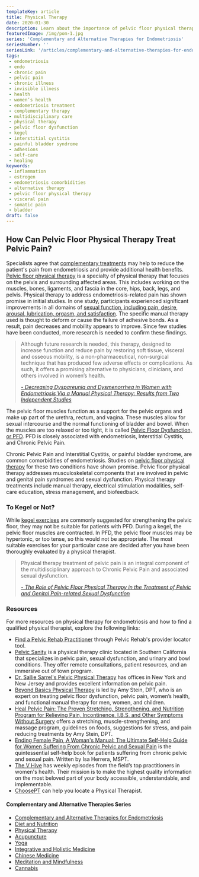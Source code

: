 ```yaml
--- 
templateKey: article
title: Physical Therapy
date: 2020-01-30
description: Learn about the importance of pelvic floor physical therapy in the treatment of pelvic pain 
featuredImage: /img/pom-1.jpg
series: 'Complementary and Alternative Therapies for Endometriosis'
seriesNumber: ''
seriesLink: '/articles/complementary-and-alternative-therapies-for-endometriosis/'
tags:
 - endometriosis
 - endo
 - chronic pain
 - pelvic pain
 - chronic illness
 - invisible illness
 - health
 - women’s health
 - endometriosis treatment
 - complementary therapy
 - multidisciplinary care
 - physical therapy 
 - pelvic floor dysfunction
 - kegel
 - interstitial cystitis
 - painful bladder syndrome
 - adhesions
 - self-care
 - healing
keywords:
 - inflammation
 - estrogen
 - endometriosis comorbidities
 - alternative therapy 
 - pelvic floor physical therapy 
 - visceral pain
 - somatic pain
 - bladder
draft: false
--- 
```


<h2>How Can Pelvic Floor Physical Therapy Treat Pelvic Pain?</h2>

Specialists agree that <a href="https://www.ncbi.nlm.nih.gov/pmc/articles/PMC6661982/?fbclid=IwAR1ytZua-OpiBsknNROSa0ucyF3dB5ExX2IIDSFEAeFsPdru1SXW22mHZKU" target="_blank" rel="noopener noreferrer">complementary treatments</a> may help to reduce the patient's pain from endometriosis and provide additional health benefits. <a href="https://drive.google.com/file/d/1fIVCGwNYAQfzW1ULc4CIEtxeN2eAVOjv/view?fbclid=IwAR0C80P8GY_oUzcNUPBERyXbL8I71LRXYSwUp6Zl3YzCfEUCype56z9c0Cc" target="_blank" rel="noopener noreferrer">Pelvic floor physical therapy</a> is a specialty of physical therapy that focuses on the pelvis and surrounding affected areas. This includes working on the muscles, bones, ligaments, and fascia in the core, hips, back, legs, and pelvis. Physical therapy to address endometriosis-related pain has shown promise in initial studies. In one study, participants experienced significant improvements in all domains of <a href="https://journals.sagepub.com/doi/pdf/10.5301/JE.2012.9088" target="_blank" rel="noopener noreferrer">sexual function, including pain, desire, arousal, lubrication, orgasm, and satisfaction</a>. The specific manual therapy used is thought to deform or cause the failure of adhesive bonds. As a result, pain decreases and mobility appears to improve. Since few studies have been conducted, more research is needed to confirm these findings. 

<div class="page-break PomSketch1"></div>

<blockquote>Although future research is needed, this therapy, designed to increase function and reduce pain by restoring soft tissue, visceral and osseous mobility, is a non-pharmaceutical, non-surgical technique that has produced few adverse effects or complications. As such, it offers a promising alternative to physicians, clinicians, and others involved in women’s health.

<cite><a href="https://journals.sagepub.com/doi/pdf/10.5301/JE.2012.9088" target="_blank" rel="noopener noreferrer">- Decreasing Dyspareunia and Dysmenorrhea in Women with Endometriosis Via a Manual Physical Therapy: Results from Two Independent Studies</a></cite>

</blockquote>

The pelvic floor muscles function as a support for the pelvic organs and make up part of the urethra, rectum, and vagina. These muscles allow for sexual intercourse and the normal functioning of bladder and bowel. When the muscles are too relaxed or too tight, it is called <a href="http://centerforendo.com/the-significance-of-pelvic-floor-muscle-dysfunction" target="_blank" rel="noopener noreferrer">Pelvic Floor Dysfunction, or PFD</a>. PFD is closely associated with endometriosis, Interstitial Cystitis, and Chronic Pelvic Pain.

Chronic Pelvic Pain and Interstitial Cystitis, or painful bladder syndrome, are common comorbidities of endometriosis. Studies on <a href="https://www.ncbi.nlm.nih.gov/pubmed/18304280" target="_blank" rel="noopener noreferrer">pelvic floor physical therapy</a> for these two conditions have shown promise. Pelvic floor physical therapy addresses musculoskeletal components that are involved in pelvic and genital pain syndromes and sexual dysfunction. Physical therapy treatments include manual therapy, electrical stimulation modalities, self-care education, stress management, and biofeedback. 

<div class="page-break Slice2"></div>

<h3>To Kegel or Not?</h3>

 While <a href="http://centerforendo.com/the-significance-of-pelvic-floor-muscle-dysfunction" target="_blank" rel="noopener noreferrer">kegel exercises</a> are commonly suggested for strengthening the pelvic floor, they may not be suitable for patients with PFD. During a kegel, the pelvic floor muscles are contracted. In PFD, the pelvic floor muscles may be hypertonic, or too tense, so this would not be appropriate. The most suitable exercises for your particular case are decided after you have been thoroughly evaluated by a physical therapist.

<blockquote>Physical therapy treatment of pelvic pain is an integral component of the multidisciplinary approach to Chronic Pelvic Pain and associated sexual dysfunction.

<cite><a href="https://www.ncbi.nlm.nih.gov/pubmed/18304280" target="_blank" rel="noopener noreferrer">- The Role of Pelvic Floor Physical Therapy in the Treatment of Pelvic and Genital Pain-related Sexual Dysfunction</a></cite>

</blockquote>

<h3>Resources</h3>

For more resources on physical therapy for endometriosis and how to find a qualified physical therapist, explore the following links:

* <a href="https://pelvicrehab.com/" target="_blank" rel="noopener noreferrer">Find a Pelvic Rehab Practitioner</a> through Pelvic Rehab's provider locator tool.
* <a href="https://www.pelvicsanity.com/" target="_blank" rel="noopener noreferrer">Pelvic Sanity</a> is a physical therapy clinic located in Southern California that specializes in pelvic pain, sexual dysfunction, and urinary and bowl conditions. They offer remote consultations, patient resources, and an immersive out of town program.
* <a href="https://salliesarrel.com/" target="_blank" rel="noopener noreferrer">Dr. Sallie Sarrel's Pelvic Physical Therapy</a> has offices in New York and New Jersey and provides excellent information on pelvic pain. 
* <a href="http://www.healpelvicpain.com/" target="_blank" rel="noopener noreferrer">Beyond Basics Physical Therapy</a> is led by Amy Stein, DPT, who is an expert on treating pelvic floor dysfunction, pelvic pain, women’s health, and functional manual therapy for men, women, and children. 
* <a href="https://www.amazon.com/Heal-Pelvic-Pain-Strengthening-Incontinence/dp/0071546561" target="_blank" rel="noopener noreferrer">Heal Pelvic Pain: The Proven Stretching, Strengthening, and Nutrition Program for Relieving Pain, Incontinence, I.B.S, and Other Symptoms Without Surgery</a>  offers a stretching, muscle-strengthening, and massage program, guidelines on foods, suggestions for stress, and pain reducing treatments by Amy Stein, DPT.
* <a href="https://www.amazon.com/Ending-Female-Womans-Manual-Expanded/dp/0615988636" target="_blank" rel="noopener noreferrer">Ending Female Pain, A Woman's Manual: The Ultimate Self-Help Guide for Women Suffering From Chronic Pelvic and Sexual Pain</a> is the quintessential self-help book for patients suffering from chronic pelvic and sexual pain. Written by Isa Herrera, MSPT.
* <a href="https://podcasts.apple.com/us/podcast/the-v-hive/id1379107302" target="_blank" rel="noopener noreferrer">The V Hive</a> has weekly episodes from the field’s top practitioners in women's health. Their mission is to make the highest quality information on the most beloved part of your body accessible, understandable, and implementable.
* <a href="https://www.choosept.com/Default.aspx" target="_blank" rel="noopener noreferrer">ChoosePT</a> can help you locate a Physical Therapist.

<div class="page-break PomSketch2"></div>

<h4 class="table-of-contents">Complementary and Alternative Therapies Series</h4>

- <a href="/articles/complementary-and-alternative-therapies-for-endometriosis/" target="_blank" rel="noopener noreferrer">Complementary and Alternative Therapies for Endometriosis</a>
- <a href="/articles/2020-01-31-diet-nutrition" target="_blank" rel="noopener noreferrer">Diet and Nutrition</a>
- <a href="/articles/2020-01-30-physical-therapy" target="_blank" rel="noopener noreferrer">Physical Therapy</a>
- <a href="/articles/2020-01-29-acupuncture" target="_blank" rel="noopener noreferrer">Acupuncture</a>
- <a href="/articles/2020-01-28-yoga" target="_blank" rel="noopener noreferrer">Yoga</a>
- <a href="/articles/2020-01-27-integrative-holistic-medicine" target="_blank" rel="noopener noreferrer">Integrative and Holistic Medicine</a>
- <a href="/articles/2020-01-26-chinese-medicine" target="_blank" rel="noopener noreferrer">Chinese Medicine</a>
- <a href="/articles/2020-01-25-meditation-mindfulness" target="_blank" rel="noopener noreferrer">Meditation and Mindfulness</a>
- <a href="/articles/2020-01-24-cannabis" target="_blank" rel="noopener noreferrer">Cannabis</a>

